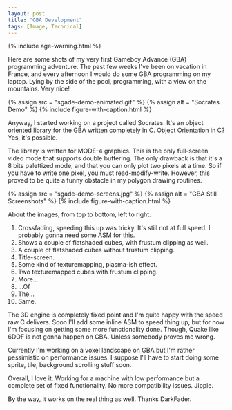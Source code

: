 ```yaml
---
layout: post
title: "GBA Development"
tags: [Image, Technical]
---
```


{% include age-warning.html %}            

Here are some shots of my very first Gameboy Advance (GBA) programming adventure. The past few weeks I've been on vacation in France, and every afternoon I would do some GBA programming on my laptop. Lying by the side of the pool, programming, with a view on the mountains. Very nice! 

{% assign src = "sgade-demo-animated.gif" %}
{% assign alt = "Socrates Demo" %}
{% include figure-with-caption.html %}

Anyway, I started working on a project called Socrates. It's an object oriented library for the GBA written completely in C. Object Orientation in C? Yes, it's possible. 

The library is written for MODE-4 graphics. This is the only full-screen video mode that supports double buffering. The only drawback is that it's a 8 bits palettized mode, and that you can only plot two pixels at a time. So if you have to write one pixel, you must read-modify-write. However, this proved to be quite a funny obstacle in my polygon drawing routines. 

{% assign src = "sgade-demo-screens.jpg" %}
{% assign alt = "GBA Still Screenshots" %}
{% include figure-with-caption.html %}

About the images, from top to bottom, left to right.

 1. Crossfading, speeding this up was tricky. It's still not at full speed. I probably gonna need some ASM for this.
 2. Shows a couple of flatshaded cubes, with frustum clipping as well.
 3. A couple of flatshaded cubes without frustum clipping.
 4. Title-screen.
 5. Some kind of texturemapping, plasma-ish effect.
 6. Two texturemapped cubes with frustum clipping.
 7. More...
 8. ...Of
 9. The...
 10. Same.

The 3D engine is completely fixed point and I'm quite happy with the speed raw C delivers. Soon I'll add some inline ASM to speed thing up, but for now I'm focusing on getting some more functionality done. Though, Quake like 6DOF is not gonna happen on GBA. Unless somebody proves me wrong. 

Currently I'm working on a voxel landscape on GBA but I'm rather pessimistic on performance issues. I suppose I'll have to start doing some sprite, tile, background scrolling stuff soon. 

Overall, I love it. Working for a machine with low performance but a complete set of fixed functionality. No more compatibility issues. Jippie. 

By the way, it works on the real thing as well. Thanks DarkFader.